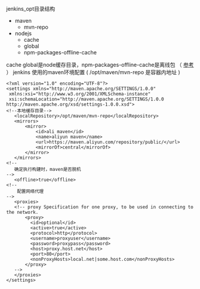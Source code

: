 jenkins_opt目录结构

- maven
    - mvn-repo
- nodejs
    - cache
    - global
    - npm-packages-offline-cache
  
  
 cache global是node缓存目录，npm-packages-offline-cache是离线包 （  [参考](https://www.cnblogs.com/nhz-M/p/12421403.html)  ）
 jenkins 使用的maven环境配置 ( /opt/maven/mvn-repo 是容器内地址  )
 
 ```
 <?xml version="1.0" encoding="UTF-8"?>
<settings xmlns="http://maven.apache.org/SETTINGS/1.0.0"
  xmlns:xsi="http://www.w3.org/2001/XMLSchema-instance"
  xsi:schemaLocation="http://maven.apache.org/SETTINGS/1.0.0 http://maven.apache.org/xsd/settings-1.0.0.xsd">
<!--本地缓存目录-->
    <localRepository>/opt/maven/mvn-repo</localRepository>  
    <mirrors>
        <mirror>
            <id>ali maven</id>
            <name>aliyun maven</name>
            <url>https://maven.aliyun.com/repository/public/</url>
            <mirrorOf>central</mirrorOf>
        </mirror>
    </mirrors>
<!--
    确定执行构建时，maven是否脱机
-->
    <offline>true</offline>
 <!--
     配置网络代理
 -->
    <proxies>
    <!-- proxy Specification for one proxy, to be used in connecting to the network.
        <proxy>
          <id>optional</id>
          <active>true</active>
          <protocol>http</protocol>
          <username>proxyuser</username>
          <password>proxypass</password>
          <host>proxy.host.net</host>
          <port>80</port>
          <nonProxyHosts>local.net|some.host.com</nonProxyHosts>
        </proxy>
    -->
    </proxies>
</settings>

 ```

